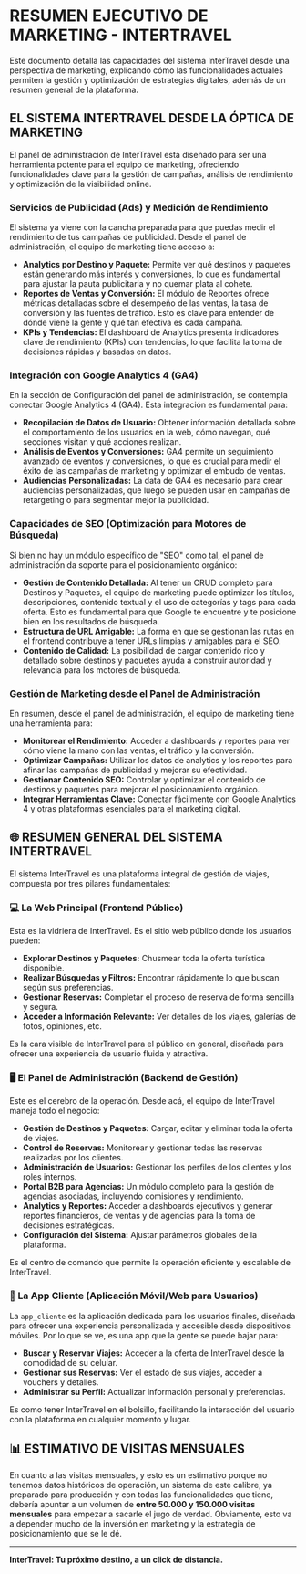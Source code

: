 # RESUMEN EJECUTIVO DE MARKETING - INTERTRAVEL

Este documento detalla las capacidades del sistema InterTravel desde una perspectiva de marketing, explicando cómo las funcionalidades actuales permiten la gestión y optimización de estrategias digitales, además de un resumen general de la plataforma.

## EL SISTEMA INTERTRAVEL DESDE LA ÓPTICA DE MARKETING

El panel de administración de InterTravel está diseñado para ser una herramienta potente para el equipo de marketing, ofreciendo funcionalidades clave para la gestión de campañas, análisis de rendimiento y optimización de la visibilidad online.

### Servicios de Publicidad (Ads) y Medición de Rendimiento

El sistema ya viene con la cancha preparada para que puedas medir el rendimiento de tus campañas de publicidad. Desde el panel de administración, el equipo de marketing tiene acceso a:

*   **Analytics por Destino y Paquete:** Permite ver qué destinos y paquetes están generando más interés y conversiones, lo que es fundamental para ajustar la pauta publicitaria y no quemar plata al cohete.
*   **Reportes de Ventas y Conversión:** El módulo de Reportes ofrece métricas detalladas sobre el desempeño de las ventas, la tasa de conversión y las fuentes de tráfico. Esto es clave para entender de dónde viene la gente y qué tan efectiva es cada campaña.
*   **KPIs y Tendencias:** El dashboard de Analytics presenta indicadores clave de rendimiento (KPIs) con tendencias, lo que facilita la toma de decisiones rápidas y basadas en datos.

### Integración con Google Analytics 4 (GA4)

En la sección de Configuración del panel de administración, se contempla conectar Google Analytics 4 (GA4). Esta integración es fundamental para:

*   **Recopilación de Datos de Usuario:** Obtener información detallada sobre el comportamiento de los usuarios en la web, cómo navegan, qué secciones visitan y qué acciones realizan.
*   **Análisis de Eventos y Conversiones:** GA4 permite un seguimiento avanzado de eventos y conversiones, lo que es crucial para medir el éxito de las campañas de marketing y optimizar el embudo de ventas.
*   **Audiencias Personalizadas:** La data de GA4 es necesario para crear audiencias personalizadas, que luego se pueden usar en campañas de retargeting o para segmentar mejor la publicidad.

### Capacidades de SEO (Optimización para Motores de Búsqueda)

Si bien no hay un módulo específico de "SEO" como tal, el panel de administración da soporte para el posicionamiento orgánico:

*   **Gestión de Contenido Detallada:** Al tener un CRUD completo para Destinos y Paquetes, el equipo de marketing puede optimizar los títulos, descripciones, contenido textual y el uso de categorías y tags para cada oferta. Esto es fundamental para que Google te encuentre y te posicione bien en los resultados de búsqueda.
*   **Estructura de URL Amigable:** La forma en que se gestionan las rutas en el frontend contribuye a tener URLs limpias y amigables para el SEO.
*   **Contenido de Calidad:** La posibilidad de cargar contenido rico y detallado sobre destinos y paquetes ayuda a construir autoridad y relevancia para los motores de búsqueda.

### Gestión de Marketing desde el Panel de Administración

En resumen, desde el panel de administración, el equipo de marketing tiene una herramienta para:

*   **Monitorear el Rendimiento:** Acceder a dashboards y reportes para ver cómo viene la mano con las ventas, el tráfico y la conversión.
*   **Optimizar Campañas:** Utilizar los datos de analytics y los reportes para afinar las campañas de publicidad y mejorar su efectividad.
*   **Gestionar Contenido SEO:** Controlar y optimizar el contenido de destinos y paquetes para mejorar el posicionamiento orgánico.
*   **Integrar Herramientas Clave:** Conectar fácilmente con Google Analytics 4 y otras plataformas esenciales para el marketing digital.

## 🌐 RESUMEN GENERAL DEL SISTEMA INTERTRAVEL

El sistema InterTravel es una plataforma integral de gestión de viajes, compuesta por tres pilares fundamentales:

### 💻 La Web Principal (Frontend Público)

Esta es la vidriera de InterTravel. Es el sitio web público donde los usuarios pueden:

*   **Explorar Destinos y Paquetes:** Chusmear toda la oferta turística disponible.
*   **Realizar Búsquedas y Filtros:** Encontrar rápidamente lo que buscan según sus preferencias.
*   **Gestionar Reservas:** Completar el proceso de reserva de forma sencilla y segura.
*   **Acceder a Información Relevante:** Ver detalles de los viajes, galerías de fotos, opiniones, etc.

Es la cara visible de InterTravel para el público en general, diseñada para ofrecer una experiencia de usuario fluida y atractiva.

### 🖥️ El Panel de Administración (Backend de Gestión)

Este es el cerebro de la operación. Desde acá, el equipo de InterTravel maneja todo el negocio:

*   **Gestión de Destinos y Paquetes:** Cargar, editar y eliminar toda la oferta de viajes.
*   **Control de Reservas:** Monitorear y gestionar todas las reservas realizadas por los clientes.
*   **Administración de Usuarios:** Gestionar los perfiles de los clientes y los roles internos.
*   **Portal B2B para Agencias:** Un módulo completo para la gestión de agencias asociadas, incluyendo comisiones y rendimiento.
*   **Analytics y Reportes:** Acceder a dashboards ejecutivos y generar reportes financieros, de ventas y de agencias para la toma de decisiones estratégicas.
*   **Configuración del Sistema:** Ajustar parámetros globales de la plataforma.

Es el centro de comando que permite la operación eficiente y escalable de InterTravel.

### 📱 La App Cliente (Aplicación Móvil/Web para Usuarios)

La `app_cliente` es la aplicación dedicada para los usuarios finales, diseñada para ofrecer una experiencia personalizada y accesible desde dispositivos móviles. Por lo que se ve, es una app que la gente se puede bajar para:

*   **Buscar y Reservar Viajes:** Acceder a la oferta de InterTravel desde la comodidad de su celular.
*   **Gestionar sus Reservas:** Ver el estado de sus viajes, acceder a vouchers y detalles.
*   **Administrar su Perfil:** Actualizar información personal y preferencias.

Es como tener InterTravel en el bolsillo, facilitando la interacción del usuario con la plataforma en cualquier momento y lugar.

## 📊 ESTIMATIVO DE VISITAS MENSUALES

En cuanto a las visitas mensuales, y esto es un estimativo porque no tenemos datos históricos de operación, un sistema de este calibre, ya preparado para producción y con todas las funcionalidades que tiene, debería apuntar a un volumen de **entre 50.000 y 150.000 visitas mensuales** para empezar a sacarle el jugo de verdad. Obviamente, esto va a depender mucho de la inversión en marketing y la estrategia de posicionamiento que se le dé.

---
**InterTravel: Tu próximo destino, a un click de distancia.**
